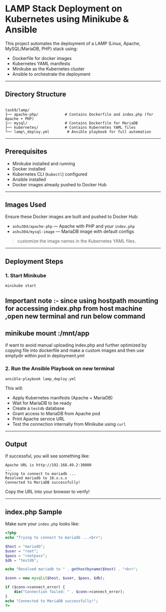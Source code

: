 #  LAMP Stack Deployment on Kubernetes using Minikube & Ansible

This project automates the deployment of a LAMP (Linux, Apache, MySQL/MariaDB, PHP) stack using:

- Dockerfile for docker images 
- Kubernetes YAML manifests
- Minikube as the Kubernetes cluster
- Ansible to orchestrate the deployment

---

##  Directory Structure

```

task9/lamp/
├── apache-php/            # Contains Dockerfile and index.php (for Apache + PHP)
├── mysql/                 # Contains Dockerfile for MariaDB
├── kubernetes/            # Contains Kubernetes YAML files
└── lamp\_deploy.yml        # Ansible playbook for full automation

````

---

##  Prerequisites

-  Minikube installed and running
-  Docker installed
-  Kubernetes CLI (`kubectl`) configured
-  Ansible installed
-  Docker images already pushed to Docker Hub

---

##  Images Used

Ensure these Docker images are built and pushed to Docker Hub:

- `ashu304/apache-php` — Apache with PHP and your `index.php`
- `ashu304/mysql-image` — MariaDB image with default configs

>  customize the image names in the Kubernetes YAML files.

---

##  Deployment Steps

### 1. Start Minikube

```
minikube start
````

Important note :- since using hostpath  mounting for accessing  index.php from host machine  ,open new terminal and run below command 
--------------------------------------------
minikube mount <path to index.ph>:/mnt/app 
--------------------------------------------
if want to avoid manual uploading index.php and further optimized by copying file into dockerfile and make a custom images and then use emptydir within pod in deployment.yml

### 2. Run the Ansible Playbook on new terminal

```
ansible-playbook lamp_deploy.yml
```

This will:

* Apply Kubernetes manifests (Apache + MariaDB)
* Wait for MariaDB to be ready
* Create a `testdb` database
* Grant access to MariaDB from Apache pod
* Print Apache service URL
* Test the connection internally from Minikube using `curl`

---

## Output

If successful, you will see something like:

```
Apache URL is http://192.168.49.2:30080
...
Trying to connect to mariadb ...
Resolved mariadb to 10.x.x.x
Connected to MariaDB successfully!
```

Copy the URL into your browser to verify!

---

## index.php Sample

Make sure your `index.php` looks like:

```php
<?php
echo "Trying to connect to mariadb ...<br>";

$host = "mariadb";
$user = "root";
$pass = "rootpass";
$db = "testdb";

echo "Resolved mariadb to " . gethostbyname($host) . "<br>";

$conn = new mysqli($host, $user, $pass, $db);

if ($conn->connect_error) {
    die("Connection failed: " . $conn->connect_error);
}
echo "Connected to MariaDB successfully!";
?>
```


